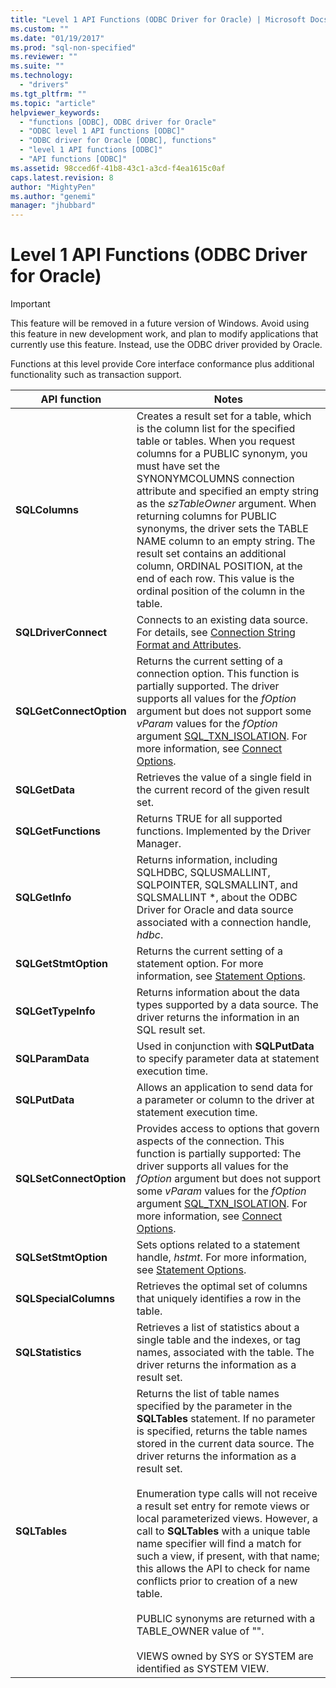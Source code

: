 ```yaml
---
title: "Level 1 API Functions (ODBC Driver for Oracle) | Microsoft Docs"
ms.custom: ""
ms.date: "01/19/2017"
ms.prod: "sql-non-specified"
ms.reviewer: ""
ms.suite: ""
ms.technology: 
  - "drivers"
ms.tgt_pltfrm: ""
ms.topic: "article"
helpviewer_keywords: 
  - "functions [ODBC], ODBC driver for Oracle"
  - "ODBC level 1 API functions [ODBC]"
  - "ODBC driver for Oracle [ODBC], functions"
  - "level 1 API functions [ODBC]"
  - "API functions [ODBC]"
ms.assetid: 98cced6f-41b8-43c1-a3cd-f4ea1615c0af
caps.latest.revision: 8
author: "MightyPen"
ms.author: "genemi"
manager: "jhubbard"
---
```

# Level 1 API Functions (ODBC Driver for Oracle)
> [!IMPORTANT]  
>  This feature will be removed in a future version of Windows. Avoid using this feature in new development work, and plan to modify applications that currently use this feature. Instead, use the ODBC driver provided by Oracle.  
  
 Functions at this level provide Core interface conformance plus additional functionality such as transaction support.  
  
|API function|Notes|  
|------------------|-----------|  
|**SQLColumns**|Creates a result set for a table, which is the column list for the specified table or tables. When you request columns for a PUBLIC synonym, you must have set the SYNONYMCOLUMNS connection attribute and specified an empty string as the *szTableOwner* argument. When returning columns for PUBLIC synonyms, the driver sets the TABLE NAME column to an empty string. The result set contains an additional column, ORDINAL POSITION, at the end of each row. This value is the ordinal position of the column in the table.|  
|**SQLDriverConnect**|Connects to an existing data source. For details, see [Connection String Format and Attributes](../../odbc/microsoft/connection-string-format-and-attributes.md).|  
|**SQLGetConnectOption**|Returns the current setting of a connection option. This function is partially supported. The driver supports all values for the *fOption* argument but does not support some *vParam* values for the *fOption* argument [SQL_TXN_ISOLATION](../../odbc/microsoft/connect-options.md). For more information, see [Connect Options](../../odbc/microsoft/connect-options.md).|  
|**SQLGetData**|Retrieves the value of a single field in the current record of the given result set.|  
|**SQLGetFunctions**|Returns TRUE for all supported functions. Implemented by the Driver Manager.|  
|**SQLGetInfo**|Returns information, including SQLHDBC, SQLUSMALLINT, SQLPOINTER, SQLSMALLINT, and SQLSMALLINT \*, about the ODBC Driver for Oracle and data source associated with a connection handle, *hdbc*.|  
|**SQLGetStmtOption**|Returns the current setting of a statement option. For more information, see [Statement Options](../../odbc/microsoft/statement-options.md).|  
|**SQLGetTypeInfo**|Returns information about the data types supported by a data source. The driver returns the information in an SQL result set.|  
|**SQLParamData**|Used in conjunction with **SQLPutData** to specify parameter data at statement execution time.|  
|**SQLPutData**|Allows an application to send data for a parameter or column to the driver at statement execution time.|  
|**SQLSetConnectOption**|Provides access to options that govern aspects of the connection. This function is partially supported: The driver supports all values for the *fOption* argument but does not support some *vParam* values for the *fOption* argument [SQL_TXN_ISOLATION](../../odbc/microsoft/connect-options.md). For more information, see [Connect Options](../../odbc/microsoft/connect-options.md).|  
|**SQLSetStmtOption**|Sets options related to a statement handle, *hstmt*. For more information, see [Statement Options](../../odbc/microsoft/statement-options.md).|  
|**SQLSpecialColumns**|Retrieves the optimal set of columns that uniquely identifies a row in the table.|  
|**SQLStatistics**|Retrieves a list of statistics about a single table and the indexes, or tag names, associated with the table. The driver returns the information as a result set.|  
|**SQLTables**|Returns the list of table names specified by the parameter in the **SQLTables** statement. If no parameter is specified, returns the table names stored in the current data source. The driver returns the information as a result set.<br /><br /> Enumeration type calls will not receive a result set entry for remote views or local parameterized views. However, a call to **SQLTables** with a unique table name specifier will find a match for such a view, if present, with that name; this allows the API to check for name conflicts prior to creation of a new table.<br /><br /> PUBLIC synonyms are returned with a TABLE_OWNER value of "".<br /><br /> VIEWS owned by SYS or SYSTEM are identified as SYSTEM VIEW.|